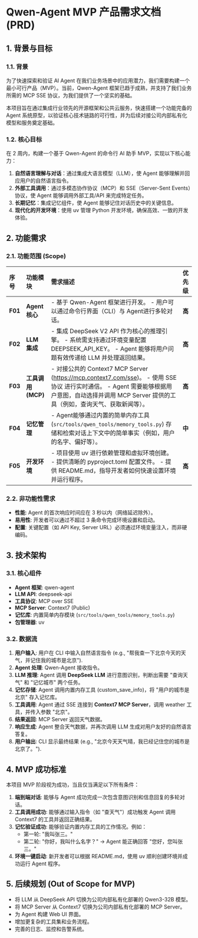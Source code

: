 # **Qwen-Agent MVP 产品需求文档 (PRD)**

## **1\. 背景与目标**

### **1.1. 背景**

为了快速探索和验证 AI Agent 在我们业务场景中的应用潜力，我们需要构建一个最小可行产品（MVP）。当前，Qwen-Agent 框架已趋于成熟，并支持了我们业务所需的 MCP SSE 协议，为我们提供了一个坚实的基础。

本项目旨在通过集成行业领先的开源框架和公共云服务，快速搭建一个功能完备的 Agent 系统原型，以验证核心技术链路的可行性，并为后续对接公司内部私有化模型和服务奠定基础。

### **1.2. 核心目标**

在 2 周内，构建一个基于 Qwen-Agent 的命令行 AI 助手 MVP，实现以下核心能力：

1. **自然语言理解与对话**：通过集成大语言模型（LLM），使 Agent 能够理解并回应用户的自然语言指令。  
2. **外部工具调用**：通过多模态协作协议（MCP）和 SSE（Server-Sent Events）协议，使 Agent 能够调用外部工具/API 来完成特定任务。  
3. **长期记忆**：集成记忆组件，使 Agent 能够记住对话历史中的关键信息。  
4. **现代化的开发环境**：使用 uv 管理 Python 开发环境，确保高效、一致的开发体验。

## **2\. 功能需求**

### **2.1. 功能范围 (Scope)**

| 序号 | 功能模块 | 需求描述 | 优先级 |
| :---- | :---- | :---- | :---- |
| **F01** | **Agent 核心** | \- 基于 Qwen-Agent 框架进行开发。 \- 用户可以通过命令行界面（CLI）与 Agent进行多轮对话。 | **高** |
| **F02** | **LLM 集成** | \- 集成 DeepSeek V2 API 作为核心的推理引擎。 \- 系统需支持通过环境变量配置 DEEPSEEK\_API\_KEY。 \- Agent 能够将用户问题有效传递给 LLM 并处理返回结果。 | **高** |
| **F03** | **工具调用 (MCP)** | \- 对接公共的 Context7 MCP Server (https://mcp.context7.com/sse)。 \- 使用 SSE 协议 进行实时通信。 \- Agent 需要能够根据用户意图，自动选择并调用 MCP Server 提供的工具（例如，查询天气、获取新闻等）。 | **高** |
| **F04** | **记忆管理** | \- Agent能够通过内置的简单内存工具 (`src/tools/qwen_tools/memory_tools.py`) 存储和检索对话上下文中的简单事实（例如，用户的名字、偏好等）。 | **中** |
| **F05** | **开发环境** | \- 项目使用 uv 进行依赖管理和虚拟环境创建。 \- 提供清晰的 pyproject.toml 配置文件。 \- 提供 README.md，指导开发者如何快速设置环境并运行程序。 | **高** |

### **2.2. 非功能性需求**

* **性能**: Agent 的首次响应时间应在 3 秒以内（网络延迟除外）。  
* **易用性**: 开发者可以通过不超过 3 条命令完成环境设置和启动。  
* **配置**: 关键配置（如 API Key, Server URL）必须通过环境变量注入，而非硬编码。

## **3\. 技术架构**

### **3.1. 核心组件**

* **Agent 框架**: qwen-agent  
* **LLM API**: deepseek-api  
* **工具协议**: MCP over SSE  
* **MCP Server**: Context7 (Public)  
* **记忆库**: 内置简单内存模块 (`src/tools/qwen_tools/memory_tools.py`)
* **包管理器**: uv

### **3.2. 数据流**

1. **用户输入**: 用户在 CLI 中输入自然语言指令 (e.g., "帮我查一下北京今天的天气，并记住我的城市是北京").  
2. **Agent 处理**: Qwen-Agent 接收指令。  
3. **LLM 推理**: Agent 调用 **DeepSeek LLM** 进行意图识别，判断出需要 "查询天气" 和 "记忆城市" 两个任务。  
4. **记忆存储**: Agent 调用内置内存工具 (custom_save_info)，将 "用户的城市是北京" 存入记忆库。
5. **工具调用**: Agent 通过 SSE 连接到 **Context7 MCP Server**，调用 weather 工具，并传入参数 "北京"。  
6. **结果返回**: MCP Server 返回天气数据。  
7. **响应生成**: Agent 整合天气数据，并再次调用 LLM 生成对用户友好的自然语言答复。  
8. **用户输出**: CLI 显示最终结果 (e.g., "北京今天天气晴，我已经记住您的城市是北京了。").

## **4\. MVP 成功标准**

本项目 MVP 阶段视为成功，当且仅当满足以下所有条件：

1. **端到端对话**: 能够与 Agent 成功完成一次包含意图识别和信息回复的多轮对话。  
2. **工具调用成功**: 能够通过输入指令（如 "查天气"）成功触发 Agent 调用 Context7 的工具并返回正确结果。  
3. **记忆验证成功**: 能够验证内置内存工具的工作情况。例如：
   * 第一轮: "我叫张三。"  
   * 第二轮: "你好，我叫什么名字？" \-\> Agent 能正确回答 "您好，您叫张三。"  
4. **环境一键启动**: 新开发者可以根据 README.md，使用 uv 顺利创建环境并成功运行 Agent 程序。

## **5\. 后续规划 (Out of Scope for MVP)**

* 将 LLM 从 DeepSeek API 切换为公司内部私有化部署的 Qwen3-32B 模型。  
* 将 MCP Server 从 Context7 切换为公司内部私有化部署的 MCP Server。  
* 为 Agent 构建 Web UI 界面。  
* 增加更复杂的工具集和业务流程。  
* 完善的日志、监控和告警系统。